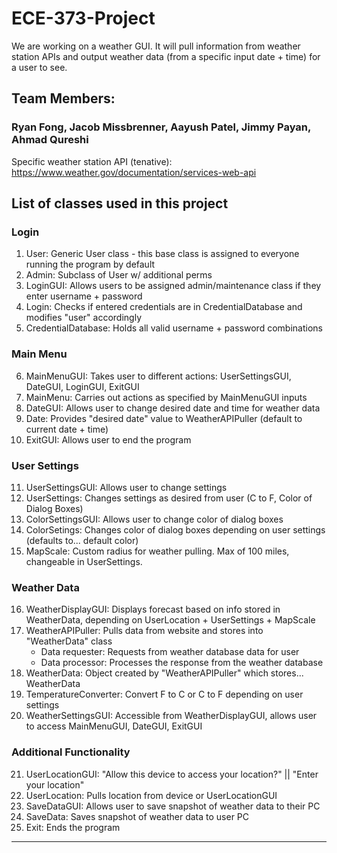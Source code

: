 # ECE-373-Project
We are working on a weather GUI. It will pull information from weather station APIs and output weather data (from a specific input date + time) for a user to see.

## Team Members:
### Ryan Fong, Jacob Missbrenner, Aayush Patel, Jimmy Payan, Ahmad Qureshi

Specific weather station API (tenative): https://www.weather.gov/documentation/services-web-api

## List of classes used in this project

### Login
1.  User: Generic User class - this base class is assigned to everyone running the program by default
2.  Admin: Subclass of User w/ additional perms
3.  LoginGUI: Allows users to be assigned admin/maintenance class if they enter username + password
4.  Login: Checks if entered credentials are in CredentialDatabase and modifies "user" accordingly
5.  CredentialDatabase: Holds all valid username + password combinations

### Main Menu
6.  MainMenuGUI: Takes user to different actions: UserSettingsGUI, DateGUI, LoginGUI, ExitGUI
7.  MainMenu: Carries out actions as specified by MainMenuGUI inputs
8.  DateGUI: Allows user to change desired date and time for weather data
9.  Date: Provides "desired date" value to WeatherAPIPuller (default to current date + time)
10. ExitGUI: Allows user to end the program

### User Settings
11. UserSettingsGUI: Allows user to change settings
12. UserSettings: Changes settings as desired from user (C to F, Color of Dialog Boxes)
13. ColorSettingsGUI: Allows user to change color of dialog boxes
14. ColorSetings: Changes color of dialog boxes depending on user settings (defaults to... default color)
15. MapScale: Custom radius for weather pulling. Max of 100 miles, changeable in UserSettings.

### Weather Data
16. WeatherDisplayGUI: Displays forecast based on info stored in WeatherData, depending on UserLocation + UserSettings + MapScale
17. WeatherAPIPuller: Pulls data from website and stores into "WeatherData" class
    - Data requester: Requests from weather database data for user
    - Data processor: Processes the response from the weather database
18. WeatherData: Object created by "WeatherAPIPuller" which stores... WeatherData
19. TemperatureConverter: Convert F to C or C to F depending on user settings
20. WeatherSettingsGUI: Accessible from WeatherDisplayGUI, allows user to access MainMenuGUI, DateGUI, ExitGUI

### Additional Functionality
21. UserLocationGUI: "Allow this device to access your location?" || "Enter your location"
22. UserLocation: Pulls location from device or UserLocationGUI
23. SaveDataGUI: Allows user to save snapshot of weather data to their PC
24. SaveData: Saves snapshot of weather data to user PC
25. Exit: Ends the program

***********************************************************************************************************










